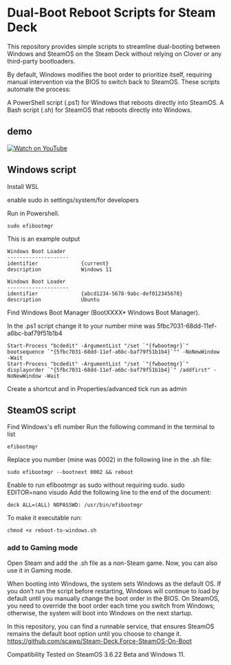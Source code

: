 # Dual-Boot Reboot Scripts for Steam Deck
This repository provides simple scripts to streamline dual-booting between Windows and SteamOS on the Steam Deck without relying on Clover or any third-party bootloaders.

By default, Windows modifies the boot order to prioritize itself, requiring manual intervention via the BIOS to switch back to SteamOS. These scripts automate the process:

A PowerShell script (.ps1) for Windows that reboots directly into SteamOS.
A Bash script (.sh) for SteamOS that reboots directly into Windows.

## demo 

[![Watch on YouTube](https://img.youtube.com/vi/k7LyJSCFUoo/0.jpg)](https://youtu.be/k7LyJSCFUoo)



## Windows script

Install WSL

enable sudo in settings/system/for developers

Run in Powershell.
```
sudo efibootmgr
```
This is an example output
```
Windows Boot Loader
--------------------
identifier              {current}
description             Windows 11

Windows Boot Loader
--------------------
identifier              {abcd1234-5678-9abc-def012345678}
description             Ubuntu
```

Find Windows Boot Manager (BootXXXX* Windows Boot Manager).

In the .ps1 script change it to your number mine was 5fbc7031-68dd-11ef-a6bc-baf79f51b1b4

```
Start-Process "bcdedit" -ArgumentList "/set `"{fwbootmgr}`" bootsequence `"{5fbc7031-68dd-11ef-a6bc-baf79f51b1b4}`"" -NoNewWindow -Wait
Start-Process "bcdedit" -ArgumentList "/set `"{fwbootmgr}`" displayorder `"{5fbc7031-68dd-11ef-a6bc-baf79f51b1b4}`" /addfirst" -NoNewWindow -Wait
```

Create a shortcut and in Properties/advanced tick run as admin


## SteamOS script

Find Windows's efi number
Run the following command in the terminal to list 
```
efibootmgr 
```
Replace you number (mine was 0002) in the following line in the .sh file:
```
sudo efibootmgr --bootnext 0002 && reboot
```

Enable to run efibootmgr as sudo without requiring sudo.
sudo EDITOR=nano visudo
Add the following line to the end of the document:
```
deck ALL=(ALL) NOPASSWD: /usr/bin/efibootmgr
```
To make it executable run:
```
chmod +x reboot-to-windows.sh
```
### add to Gaming mode
Open Steam and add the .sh file as a non-Steam game. Now, you can also use it in Gaming mode.



When booting into Windows, the system sets Windows as the default OS. If you don’t run the script before restarting, Windows will continue to load by default until you manually change the boot order in the BIOS.
On SteamOS, you need to override the boot order each time you switch from Windows; otherwise, the system will boot into Windows on the next startup.

In this repository, you can find a runnable service, that ensures SteamOS remains the default boot option until you choose to change it.
https://github.com/scawp/Steam-Deck.Force-SteamOS-On-Boot

Compatibility
Tested on SteamOS 3.6.22 Beta and Windows 11.
